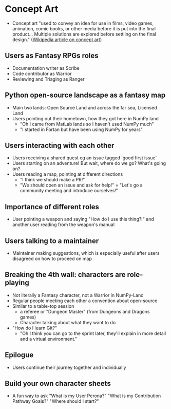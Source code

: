 # Concept Art
- Concept art "used to convey an idea for use in films, video games, animation, comic books, or other media before it is put into the final product... Multiple solutions are explored before settling on the final design." ([Wikipedia article on concept art](https://en.wikipedia.org/wiki/Concept_art))

## Users as Fantasy RPGs roles
- Documentation writer as Scribe
- Code contributor as Warrior
- Reviewing and Triaging as Ranger

## Python open-source landscape as a fantasy map
- Main two lands: Open Source Land and across the far sea, Licensed Land
- Users pointing out their hometown, how they got here in NumPy land
  - "Oh I came from MatLab lands so I haven't used NumPy much"
  - "I started in Fortan but have been using NumPy for years"

## Users interacting with each other
- Users receiving a shared quest eg an issue tagged 'good first issue'
- Users starting on an adventure! But wait, where do we go? What's going on?
- Users reading a map, pointing at different directions
  - "I think we should make a PR!"
  - "We should open an issue and ask for help!"
  = "Let's go a community meeting and introduce ourselves!"

## Importance of different roles
- User pointing a weapon and saying "How do I use this thing?!" and another user reading from the weapon's manual

## Users talking to a maintainer
- Maintainer making suggestions, which is especially useful after users disagreed on how to proceed on map

## Breaking the 4th wall: characters are role-playing
- Not literally a Fantasy character, not a Warrior in NumPy-Land
- Regular people meeting each other a convention about open-source
- Similar to a table-top session
  - a referee or "Dungeon Master" (from Dungeons and Dragons games)
  - Character talking about what they want to do
- "How do I learn Git?"
  - "Oh I think you can go to the sprint later, they'll explain in more detail and a virtual environment."

## Epilogue
- Users continue their journey together and individually

## Build your own character sheets
- A fun way to ask "What is my User Perona?" "What is my Contribution Pathway Goals?" "Where should I start?"

